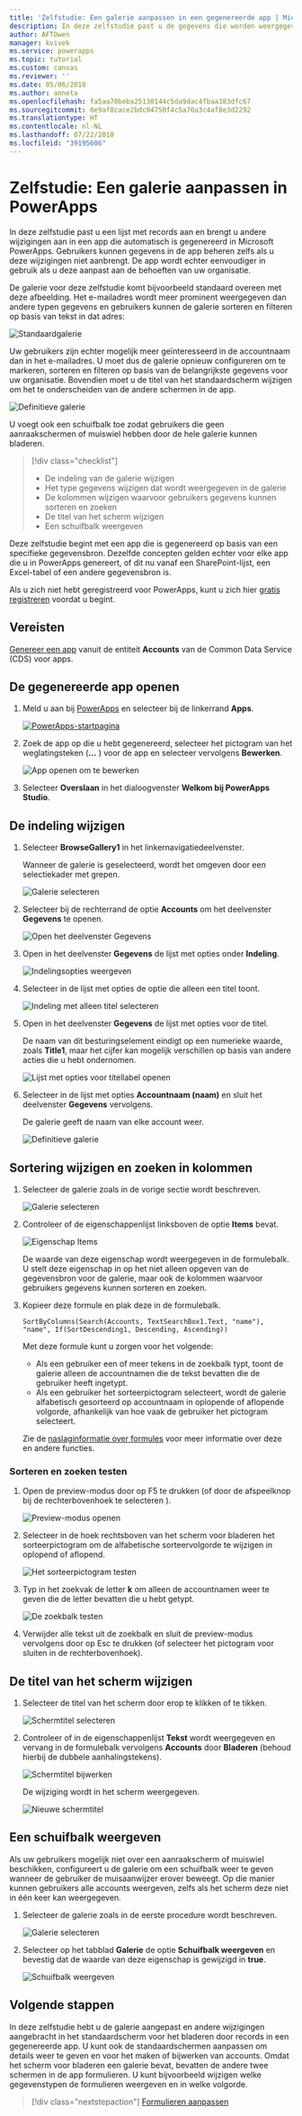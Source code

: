 ```yaml
---
title: 'Zelfstudie: Een galerie aanpassen in een gegenereerde app | Microsoft Docs'
description: In deze zelfstudie past u de gegevens die worden weergegeven in de galerie en andere elementen aan van een app die automatisch is gegenereerd in PowerApps.
author: AFTOwen
manager: kvivek
ms.service: powerapps
ms.topic: tutorial
ms.custom: canvas
ms.reviewer: ''
ms.date: 05/06/2018
ms.author: anneta
ms.openlocfilehash: fa5aa70beba25130144c5da9dac4fbaa383dfc67
ms.sourcegitcommit: 0e9af8cace2bdc04750f4c5a70a3c4af8e3d2292
ms.translationtype: HT
ms.contentlocale: nl-NL
ms.lasthandoff: 07/22/2018
ms.locfileid: "39195606"
---
```

# <a name="tutorial-customize-a-gallery-in-powerapps"></a>Zelfstudie: Een galerie aanpassen in PowerApps

In deze zelfstudie past u een lijst met records aan en brengt u andere wijzigingen aan in een app die automatisch is gegenereerd in Microsoft PowerApps. Gebruikers kunnen gegevens in de app beheren zelfs als u deze wijzigingen niet aanbrengt. De app wordt echter eenvoudiger in gebruik als u deze aanpast aan de behoeften van uw organisatie.

De galerie voor deze zelfstudie komt bijvoorbeeld standaard overeen met deze afbeelding. Het e-mailadres wordt meer prominent weergegeven dan andere typen gegevens en gebruikers kunnen de galerie sorteren en filteren op basis van tekst in dat adres:

![Standaardgalerie](./media/customize-layout-sharepoint/gallery-before.png)

Uw gebruikers zijn echter mogelijk meer geïnteresseerd in de accountnaam dan in het e-mailadres. U moet dus de galerie opnieuw configureren om te markeren, sorteren en filteren op basis van de belangrijkste gegevens voor uw organisatie. Bovendien moet u de titel van het standaardscherm wijzigen om het te onderscheiden van de andere schermen in de app.

![Definitieve galerie](./media/customize-layout-sharepoint/gallery-after.png)

U voegt ook een schuifbalk toe zodat gebruikers die geen aanraakschermen of muiswiel hebben door de hele galerie kunnen bladeren.

> [!div class="checklist"]
> * De indeling van de galerie wijzigen
> * Het type gegevens wijzigen dat wordt weergegeven in de galerie
> * De kolommen wijzigen waarvoor gebruikers gegevens kunnen sorteren en zoeken
> * De titel van het scherm wijzigen
> * Een schuifbalk weergeven

Deze zelfstudie begint met een app die is gegenereerd op basis van een specifieke gegevensbron. Dezelfde concepten gelden echter voor elke app die u in PowerApps genereert, of dit nu vanaf een SharePoint-lijst, een Excel-tabel of een andere gegevensbron is.

Als u zich niet hebt geregistreerd voor PowerApps, kunt u zich hier [gratis registreren](https://web.powerapps.com?utm_source=padocs&utm_medium=linkinadoc&utm_campaign=referralsfromdoc) voordat u begint.

## <a name="prerequisites"></a>Vereisten

[Genereer een app](data-platform-create-app.md) vanuit de entiteit **Accounts** van de Common Data Service (CDS) voor apps.

## <a name="open-the-generated-app"></a>De gegenereerde app openen

1. Meld u aan bij [PowerApps](https://web.powerapps.com?utm_source=padocs&utm_medium=linkinadoc&utm_campaign=referralsfromdoc) en selecteer bij de linkerrand **Apps**.

    [![PowerApps-startpagina](./media/customize-layout-sharepoint/sign-in.png)](./media/customize-layout-sharepoint/sign-in.png#lightbox)

1. Zoek de app op die u hebt gegenereerd, selecteer het pictogram van het weglatingsteken (**...** ) voor de app en selecteer vervolgens **Bewerken**.

    ![App openen om te bewerken](./media/customize-layout-sharepoint/open-app.png)

1. Selecteer **Overslaan** in het dialoogvenster **Welkom bij PowerApps Studio**.

## <a name="change-the-layout"></a>De indeling wijzigen

1. Selecteer **BrowseGallery1** in het linkernavigatiedeelvenster.

    Wanneer de galerie is geselecteerd, wordt het omgeven door een selectiekader met grepen.

    ![Galerie selecteren](media/customize-layout-sharepoint/select-gallery-1.png)

1. Selecteer bij de rechterrand de optie **Accounts** om het deelvenster **Gegevens** te openen.

    ![Open het deelvenster **Gegevens**](./media/customize-layout-sharepoint/open-data-pane.png)

1. Open in het deelvenster **Gegevens** de lijst met opties onder **Indeling**.

    ![Indelingsopties weergeven](./media/customize-layout-sharepoint/show-layouts.png)

1. Selecteer in de lijst met opties de optie die alleen een titel toont.

    ![Indeling met alleen titel selecteren](./media/customize-layout-sharepoint/choose-layout.png)

1. Open in het deelvenster **Gegevens** de lijst met opties voor de titel.

    De naam van dit besturingselement eindigt op een numerieke waarde, zoals **Title1**, maar het cijfer kan mogelijk verschillen op basis van andere acties die u hebt ondernomen.

    ![Lijst met opties voor titellabel openen](./media/customize-layout-sharepoint/show-title-options.png)

1. Selecteer in de lijst met opties **Accountnaam (naam)** en sluit het deelvenster **Gegevens** vervolgens.

    De galerie geeft de naam van elke account weer.

    ![Definitieve galerie](./media/customize-layout-sharepoint/final-gallery.png)

## <a name="change-sort-and-search-columns"></a>Sortering wijzigen en zoeken in kolommen

1. Selecteer de galerie zoals in de vorige sectie wordt beschreven.

    ![Galerie selecteren](./media/customize-layout-sharepoint/select-gallery-title.png)

1. Controleer of de eigenschappenlijst linksboven de optie **Items** bevat.

    ![Eigenschap Items](./media/customize-layout-sharepoint/items-property.png)

    De waarde van deze eigenschap wordt weergegeven in de formulebalk. U stelt deze eigenschap in op het niet alleen opgeven van de gegevensbron voor de galerie, maar ook de kolommen waarvoor gebruikers gegevens kunnen sorteren en zoeken.

1. Kopieer deze formule en plak deze in de formulebalk.

    ```SortByColumns(Search(Accounts, TextSearchBox1.Text, "name"), "name", If(SortDescending1, Descending, Ascending))```

    Met deze formule kunt u zorgen voor het volgende:

    * Als een gebruiker een of meer tekens in de zoekbalk typt, toont de galerie alleen de accountnamen die de tekst bevatten die de gebruiker heeft ingetypt.
    * Als een gebruiker het sorteerpictogram selecteert, wordt de galerie alfabetisch gesorteerd op accountnaam in oplopende of aflopende volgorde, afhankelijk van hoe vaak de gebruiker het pictogram selecteert.

     Zie de [naslaginformatie over formules](formula-reference.md) voor meer informatie over deze en andere functies.

### <a name="test-sorting-and-searching"></a>Sorteren en zoeken testen

1. Open de preview-modus door op F5 te drukken (of door de afspeelknop bij de rechterbovenhoek te selecteren ).

    ![Preview-modus openen](./media/customize-layout-sharepoint/open-preview.png)

1. Selecteer in de hoek rechtsboven van het scherm voor bladeren het sorteerpictogram om de alfabetische sorteervolgorde te wijzigen in oplopend of aflopend.

    ![Het sorteerpictogram testen](./media/customize-layout-sharepoint/sort-button.png)

1. Typ in het zoekvak de letter **k** om alleen de accountnamen weer te geven die de letter bevatten die u hebt getypt.

    ![De zoekbalk testen](./media/customize-layout-sharepoint/test-filter.png)

1. Verwijder alle tekst uit de zoekbalk en sluit de preview-modus vervolgens door op Esc te drukken (of selecteer het pictogram voor sluiten in de rechterbovenhoek).

## <a name="change-the-screen-title"></a>De titel van het scherm wijzigen

1. Selecteer de titel van het scherm door erop te klikken of te tikken.

    ![Schermtitel selecteren](./media/customize-layout-sharepoint/select-title.png)

1. Controleer of in de eigenschappenlijst **Tekst** wordt weergegeven en vervang in de formulebalk vervolgens **Accounts** door **Bladeren** (behoud hierbij de dubbele aanhalingstekens).

    ![Schermtitel bijwerken](./media/customize-layout-sharepoint/change-screen-title.png)

    De wijziging wordt in het scherm weergegeven.

    ![Nieuwe schermtitel](./media/customize-layout-sharepoint/new-screen-title.png)

## <a name="show-a-scrollbar"></a>Een schuifbalk weergeven

Als uw gebruikers mogelijk niet over een aanraakscherm of muiswiel beschikken, configureert u de galerie om een schuifbalk weer te geven wanneer de gebruiker de muisaanwijzer erover beweegt. Op die manier kunnen gebruikers alle accounts weergeven, zelfs als het scherm deze niet in één keer kan weergegeven.

1. Selecteer de galerie zoals in de eerste procedure wordt beschreven.

    ![Galerie selecteren](./media/customize-layout-sharepoint/select-gallery-sorted.png)

1. Selecteer op het tabblad **Galerie** de optie **Schuifbalk weergeven** en bevestig dat de waarde van deze eigenschap is gewijzigd in **true**.

    ![Schuifbalk weergeven](./media/customize-layout-sharepoint/show-scrollbar.png)

## <a name="next-steps"></a>Volgende stappen

In deze zelfstudie hebt u de galerie aangepast en andere wijzigingen aangebracht in het standaardscherm voor het bladeren door records in een gegenereerde app. U kunt ook de standaardschermen aanpassen om details weer te geven en voor het maken of bijwerken van accounts. Omdat het scherm voor bladeren een galerie bevat, bevatten de andere twee schermen in de app formulieren. U kunt bijvoorbeeld wijzigen welke gegevenstypen de formulieren weergeven en in welke volgorde.

> [!div class="nextstepaction"]
> [Formulieren aanpassen](customize-forms-sharepoint.md)
